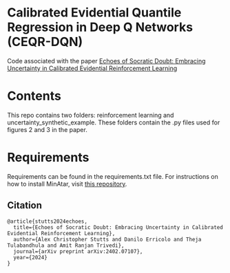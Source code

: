 # Calibrated Evidential Quantile Regression in Deep Q Networks (CEQR-DQN)

Code associated with the paper <a href="https://arxiv.org/abs/2402.07107">Echoes of Socratic Doubt: Embracing Uncertainty in Calibrated Evidential Reinforcement Learning</a>

# Contents

This repo contains two folders: reinforcement learning and uncertainty_synthetic_example. These folders contain the .py files used for figures 2 and 3 in the paper.

# Requirements

Requirements can be found in the requirements.txt file. For instructions on how to install MinAtar, visit <a href="https://github.com/kenjyoung/MinAtar">this repository</a>.

## Citation

    @article{stutts2024echoes,
      title={Echoes of Socratic Doubt: Embracing Uncertainty in Calibrated Evidential Reinforcement Learning}, 
      author={Alex Christopher Stutts and Danilo Erricolo and Theja Tulabandhula and Amit Ranjan Trivedi},
      journal={arXiv preprint arXiv:2402.07107},
      year={2024}
    }

